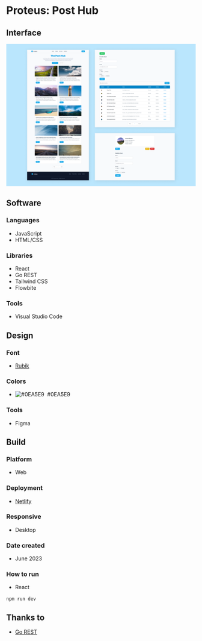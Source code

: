 # Proteus: Post Hub

## Interface
![Interface](https://raw.githubusercontent.com/luqmanherifa/luqman-herifa-personal-portfolio-v2/main/public/works/proteus.png)

## Software
### Languages
  - JavaScript
  - HTML/CSS

### Libraries
  - React
  - Go REST
  - Tailwind CSS
  - Flowbite

### Tools
  - Visual Studio Code

## Design
### Font
  - [Rubik](https://fonts.google.com/specimen/Rubik)
  
### Colors
  - ![#0EA5E9](https://placehold.co/20x20/0EA5E9/0EA5E9.png)  #0EA5E9

### Tools
  - Figma

## Build
### Platform
  - Web
  
### Deployment
  - [Netlify](https://proteus-luqmanherifa.netlify.app)

### Responsive
  - Desktop

### Date created
  - June 2023

### How to run
  - React
```
npm run dev
```

## Thanks to
  - [Go REST](https://gorest.co.in)
